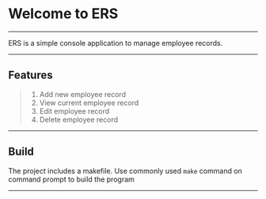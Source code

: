 # Welcome to ERS
___

ERS is a simple console application to manage employee records.
___

## Features

> 1. Add new employee record
> 2. View current employee record
> 3. Edit employee record
> 4. Delete employee record
___

## Build
The project includes a makefile. Use commonly used ```make``` command on command prompt to build the program
___



 
